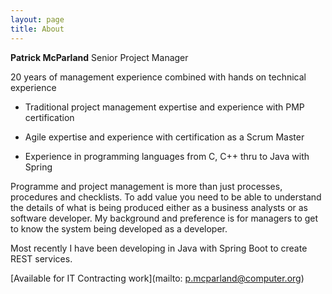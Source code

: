 ```yaml
---
layout: page
title: About
---
```

**Patrick McParland** Senior Project Manager
<p class="message">
  20 years of management experience combined with hands on technical experience

</p>

* Traditional project management expertise and experience with PMP certification

* Agile expertise and experience with certification as a Scrum Master

* Experience in programming languages from C, C++ thru to Java with Spring



Programme and project management is more than just processes, procedures and checklists. To add value you need to be able to understand the details of what is being produced either as a business analysts or as software developer. My background and preference is for managers to get to know the system being developed as a developer.

Most recently I have been developing in Java with Spring Boot to create REST services.

[Available for IT Contracting work](mailto: p.mcparland@computer.org)
